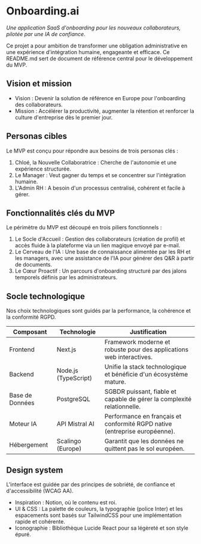# Onboarding.ai

_Une application SaaS d'onboarding pour les nouveaux collaborateurs, pilotée par une IA de confiance._

Ce projet a pour ambition de transformer une obligation administrative en une expérience d'intégration humaine, engageante et efficace. Ce README.md sert de document de référence central pour le développement du MVP.

## Vision et mission

- Vision : Devenir la solution de référence en Europe pour l'onboarding des collaborateurs.
- Mission : Accélérer la productivité, augmenter la rétention et renforcer la culture d'entreprise dès le premier jour.

## Personas cibles

Le MVP est conçu pour répondre aux besoins de trois personas clés :

1. Chloé, la Nouvelle Collaboratrice : Cherche de l'autonomie et une expérience structurée.
2. Le Manager : Veut gagner du temps et se concentrer sur l'intégration humaine.
3. L'Admin RH : A besoin d'un processus centralisé, cohérent et facile à gérer.

## Fonctionnalités clés du MVP

Le périmètre du MVP est découpé en trois piliers fonctionnels :

1. Le Socle d'Accueil : Gestion des collaborateurs (création de profil) et accès fluide à la plateforme via un lien magique envoyé par e-mail.
2. Le Cerveau de l'IA : Une base de connaissance alimentée par les RH et les managers, avec une assistance de l'IA pour générer des Q&R à partir de documents.
3. Le Cœur Proactif : Un parcours d'onboarding structuré par des jalons temporels définis par les administrateurs.

## Socle technologique

Nos choix technologiques sont guidés par la performance, la cohérence et la conformité RGPD.

| Composant       | Technologie          | Justification                                                              |
| --------------- | -------------------- | -------------------------------------------------------------------------- |
| Frontend        | Next.js              | Framework moderne et robuste pour des applications web interactives.       |
| Backend         | Node.js (TypeScript) | Unifie la stack technologique et bénéficie d'un écosystème mature.         |
| Base de Données | PostgreSQL           | SGBDR puissant, fiable et capable de gérer la complexité relationnelle.    |
| Moteur IA       | API Mistral AI       | Performance en français et conformité RGPD native (entreprise européenne). |
| Hébergement     | Scalingo (Europe)    | Garantit que les données ne quittent pas le sol européen.                  |

## Design system

L'interface est guidée par des principes de sobriété, de confiance et d'accessibilité (WCAG AA).

- Inspiration : Notion, où le contenu est roi.
- UI & CSS : La palette de couleurs, la typographie (police Inter) et les espacements sont basés sur TailwindCSS pour une implémentation rapide et cohérente.
- Iconographie : Bibliothèque Lucide React pour sa légèreté et son style épuré.
